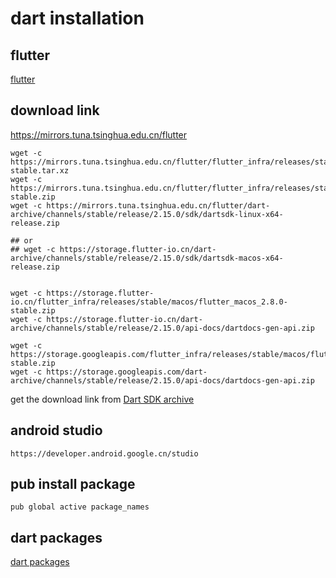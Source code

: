 # dart installation

## flutter
[flutter](flutter.cn)

## download link
https://mirrors.tuna.tsinghua.edu.cn/flutter
``` shell
wget -c https://mirrors.tuna.tsinghua.edu.cn/flutter/flutter_infra/releases/stable/linux/flutter_linux_2.8.0-stable.tar.xz
wget -c https://mirrors.tuna.tsinghua.edu.cn/flutter/flutter_infra/releases/stable/macos/flutter_macos_2.8.0-stable.zip
wget -c https://mirrors.tuna.tsinghua.edu.cn/flutter/dart-archive/channels/stable/release/2.15.0/sdk/dartsdk-linux-x64-release.zip

## or
## wget -c https://storage.flutter-io.cn/dart-archive/channels/stable/release/2.15.0/sdk/dartsdk-macos-x64-release.zip


wget -c https://storage.flutter-io.cn/flutter_infra/releases/stable/macos/flutter_macos_2.8.0-stable.zip
wget -c https://storage.flutter-io.cn/dart-archive/channels/stable/release/2.15.0/api-docs/dartdocs-gen-api.zip

wget -c https://storage.googleapis.com/flutter_infra/releases/stable/macos/flutter_macos_2.8.0-stable.zip
wget -c https://storage.googleapis.com/dart-archive/channels/stable/release/2.15.0/api-docs/dartdocs-gen-api.zip
```
get the download link from [Dart SDK archive](https://dart.dev/tools/sdk/archive)

## android studio

```
https://developer.android.google.cn/studio
```

## pub install package

``` shell
pub global active package_names
```

## dart packages
[dart packages](https://pub.flutter-io.cn/)
